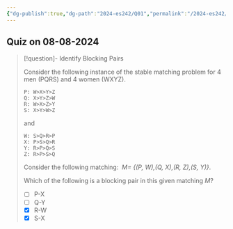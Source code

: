 ```yaml
---
{"dg-publish":true,"dg-path":"2024-es242/Q01","permalink":"/2024-es242/q01/"}
---
```


## Quiz on 08-08-2024


<div class="transclusion internal-embed is-loaded"><div class="markdown-embed">



> [!question]- Identify Blocking Pairs
> 
> Consider the following instance of the stable matching problem for 4 men (PQRS) and 4 women (WXYZ).  
>   
> ```plaintext
> P: W>X>Y>Z   
> Q: X>Y>Z>W   
> R: W>X>Z>Y   
> S: X>Y>W>Z  
> ``` 
> 
> and  
> 
> ```plaintext
> W: S>Q>R>P  
> X: P>S>Q>R  
> Y: R>P>Q>S  
> Z: R>P>S>Q
> ```
> 
> Consider the following matching:  _M= {(P, W),(Q, X),(R, Z),(S, Y)}_. 
> 
> Which of the following is a blocking pair in this given matching $M$?
> 
> - [ ] P-X
> - [ ] Q-Y
> - [X] R-W
> - [X] S-X

</div></div>

